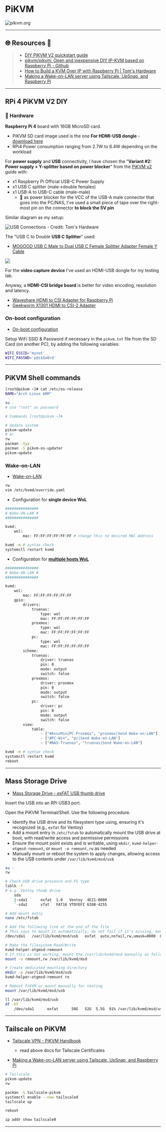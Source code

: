 # PiKVM

![pikvm.org](.gitbook/assets/logo-pikvm.svg)

---

## 🌐 Resources 🔗

> - [DIY PiKVM V2 quickstart guide](https://docs.pikvm.org/v2/)
> - [pikvm/pikvm: Open and inexpensive DIY IP-KVM based on Raspberry Pi - Github](https://github.com/pikvm/pikvm)
> - [How to Build a KVM Over IP with Raspberry Pi | Tom's Hardware](https://www.tomshardware.com/how-to/kvm-over-ip-raspberry-pi)
> - [Making a Wake-on-LAN server using Tailscale, UpSnap, and Raspberry Pi](https://tailscale.com/blog/wake-on-lan-tailscale-upsnap)

---

## RPi 4 PiKVM V2 DIY

### 🔬 Hardware

**Raspberry Pi 4** board with 16GB MicroSD card.

- PiKVM SD card image used is the one **For HDMI-USB dongle** - [download here](https://docs.pikvm.org/flashing_os/)
- RPi4 Power consumption ranging from 2.7W to 6.4W depending on the workload

For **power supply** and **USB** connectivity, I have chosen the "**Variant #2: Power supply + Y-splitter based on power blocker**" from the [PiKVM v2](https://docs.pikvm.org/v2/) guide with:

- x1 Raspberry Pi Official USB-C Power Supply
- x1 USB C splitter (male->double females)
- x1 USB-A to USB-C cable (male-male)
  - 📌 as power blocker for the VCC of the USB-A male connector that goes into the PC/NAS, I've used a small piece of tape over the right-most pin on the connector **to block the 5V pin**

Similar diagram as my setup:

![USB Connections - Credit: Tom's Hardware](.gitbook/assets/2025-08-03_16-30-48_312.png)

The "USB C to Double **USB C Splitter**" used:

- [MOGOOD USB C Male to Dual USB C Female Splitter Adapter Female Y Cable](https://amzn.eu/d/913qeyL)

![](.gitbook/assets/2025-08-03_16-32-33_313.png)

For the **video capture device** I've used an HDMI-USB dongle for my testing lab.

Anyway, a **HDMI-CSI bridge board** is better for video encoding, resolution and latency.

- [Waveshare HDMI to CSI Adapter for Raspberry Pi](https://amzn.eu/d/6btYaiB)
- [Geekworm X1301 HDMI to CSI-2 Adapter](https://amzn.eu/d/aMywFI7)



### On-boot configuration

- [On-boot configuration](https://docs.pikvm.org/on_boot_config/)

Setup WiFi SSID & Password if necessary in the `pikvm.txt` file from the SD Card (on another PC), by adding the following variables:

```bash
WIFI_ESSID='mynet'
WIFI_PASSWD='p@s$$w0rd'
```

---

## PiKVM Shell commands

```bash
[root@pikvm ~]# cat /etc/os-release
NAME="Arch Linux ARM"
```

```bash
su - 
# use "root" as password

# Commands [root@pikvm ~]#

# Update system
pikvm-update
# or
rw
pacman -Syy
pacman -S pikvm-os-updater
pikvm-update
```

### Wake-on-LAN

- [Wake-on-LAN](https://docs.pikvm.org/wol/)

```bash
rw
vim /etc/kvmd/override.yaml
```

- Configuration for **single device WoL**

```bash
###############
# Wake-ON-LAN #
###############

kvmd:
    wol:
        mac: FF:FF:FF:FF:FF:FF # change this to desired MAC Address

```

```bash
kvmd -m # syntax check
systemctl restart kvmd
```

- Configuration for [**multiple hosts WoL**](https://docs.pikvm.org/gpio/#wake-on-lan)

```bash
###############
# Wake-ON-LAN #
###############

kvmd:
    wol:
        mac: FF:FF:FF:FF:FF:FF
    gpio:
        drivers:
            truenas:
                type: wol
                mac: FF:FF:FF:FF:FF:FF
            proxmox:
                type: wol
                mac: FF:FF:FF:FF:FF:FF
            pc:
                type: wol
                mac: FF:FF:FF:FF:FF:FF
        scheme:
            truenas:
                driver: truenas
                pin: 0
                mode: output
                switch: false
            proxmox:
                driver: proxmox
                pin: 0
                mode: output
                switch: false
            pc:
                driver: pc
                pin: 0
                mode: output
                switch: false
        view:
            table:
                - ["#AsusMiniPC-Proxmox", "proxmox|Send Wake-on-LAN"]
                - ["#PC-Win", "pc|Send Wake-on-LAN"]
                - ["#NAS-Truenas", "truenas|Send Wake-on-LAN"]
```

```bash
kvmd -m # syntax check
systemctl restart kvmd
reboot
```



---

## Mass Storage Drive

- [Mass Storage Drive - exFAT USB thumb drive](https://docs.pikvm.org/msd/#exfat-filesystem-warning)

Insert the USB into an RPi USB3 port.

Open the PiKVM Terminal/Shell. Use the following procedure.

- Identify the USB drive and its filesystem type using, ensuring it's recognized (e.g., `exfat` for Ventoy)
- Add a mount entry in `/etc/fstab` to automatically mount the USB drive at boot, with read/write access and permissive permissions
- Ensure the mount point exists and is writable, using `mkdir`, `kvmd-helper-otgmsd-remount`, or `mount -o remount,rw` as needed
- Manually mount or reboot the system to apply changes, allowing access to the USB contents under `/var/lib/kvmd/msd/usb`

```bash
su -
rw

# Check USB drive presence and FS type
lsblk -f
# e.g. Ventoy thumb drive
    sda
    |-sda1      exfat  1.0   Ventoy  4E21-0000
    `-sda2      vfat   FAT16 VTOYEFI 626B-4255

# Add mount entry
nano /etc/fstab

# Add the following line at the end of the file
# This says to mount it automatically, do not fail if it's missing, mount it read/write by default, and allow all users and groups access to it
/dev/sda1   /var/lib/kvmd/msd/usb   exfat  auto,nofail,rw,umask=0000  0 0

# Make the filesystem Read/Write
kvmd-helper-otgmsd-remount
# If this is not working, mount the /var/lib/kvmd/msd manually as following
mount -o remount,rw /var/lib/kvmd/msd

# Create dedicated mounting directory
mkdir -p /var/lib/kvmd/msd/usb
kvmd-helper-otgmsd-remount ro

# Reboot PiKVM or mount manually for testing
mount /var/lib/kvmd/msd/usb

ll /var/lib/kvmd/msd/usb
df -hT
	/dev/sda1      exfat      58G   52G  5.5G  91% /var/lib/kvmd/msd/usb
```

---

## Tailscale on PiKVM

- [Tailscale VPN - PiKVM Handbook](https://docs.pikvm.org/tailscale/)
  - read above docs for Tailscale Certificates

- [Making a Wake-on-LAN server using Tailscale, UpSnap, and Raspberry Pi](https://tailscale.com/blog/wake-on-lan-tailscale-upsnap)

```bash
# Tailscale
pikvm-update
rw

pacman -S tailscale-pikvm
systemctl enable --now tailscaled
tailscale up

reboot

ip addr show tailscale0
```

---

